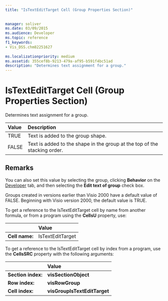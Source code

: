 ```yaml
---
title: "IsTextEditTarget Cell (Group Properties Section)"
 
 
manager: soliver
ms.date: 03/09/2015
ms.audience: Developer
ms.topic: reference
f1_keywords:
- Vis_DSS.chm82251627
 
ms.localizationpriority: medium
ms.assetid: 355cef8b-9213-479a-af95-b591f4bc51ad
description: "Determines text assignment for a group."
---
```


# IsTextEditTarget Cell (Group Properties Section)

Determines text assignment for a group.
  
|**Value**|**Description**|
|:-----|:-----|
|TRUE  <br/> |Text is added to the group shape. |
|FALSE  <br/> |Text is added to the shape in the group at the top of the stacking order. |
   
## Remarks

You can also set this value by selecting the group, clicking **Behavior** on the [Developer](run-in-developer-mode-display-the-developer-tab.md) tab, and then selecting the **Edit text of group** check box. 
  
Groups created in versions earlier than Visio 2000 have a default value of FALSE. Beginning with Visio version 2000, the default value is TRUE. 
  
To get a reference to the IsTextEditTarget cell by name from another formula, or from a program using the **CellsU** property, use: 
  
||Value |
|:-----|:-----|
|**Cell name:**  <br/> |IsTextEditTarget  <br/> |
   
To get a reference to the IsTextEditTarget cell by index from a program, use the **CellsSRC** property with the following arguments: 
  
||Value |
|:-----|:-----|
|**Section index:**  <br/> |**visSectionObject** <br/> |
|**Row index:**  <br/> |**visRowGroup** <br/> |
|**Cell index:**  <br/> |**visGroupIsTextEditTarget** <br/> |
   

